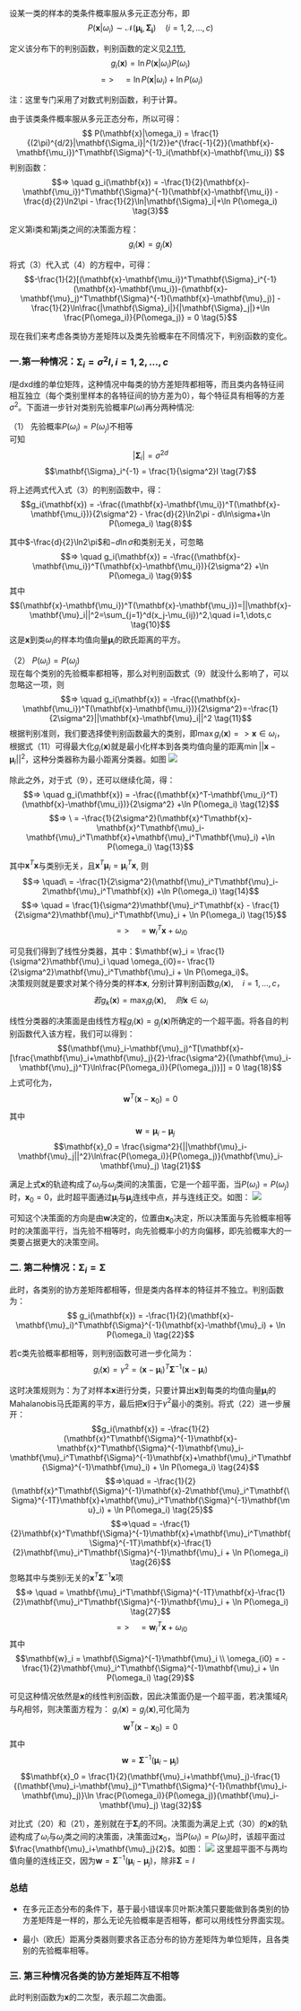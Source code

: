 设某一类的样本的类条件概率服从多元正态分布，即
$$ P(\mathbf{x}|\omega_i) \sim \mathcal{N}(\mathbf{\mu_i}, \mathbf{\Sigma_i}) \quad (i=1,2,\dots,c) \tag{1}$$

定义该分布下的判别函数，判别函数的定义见[2.1节](https://blog.csdn.net/2301_79449205/article/details/134646696),
$$ g_i(\mathbf{x}) = \ln P(\mathbf{x}|\omega_i)P(\omega_i) $$
$$ => \quad = \ln P(\mathbf{x}|\omega_i) + \ln P(\omega_i) \tag{2}$$

注：这里专门采用了对数式判别函数，利于计算。

由于该类条件概率服从多元正态分布，所以可得：
$$ P(\mathbf{x}|\omega_i) = \frac{1}{(2\pi)^{d/2}|\mathbf{\Sigma_i}|^{1/2}}e^{\frac{-1}{2}}(\mathbf{x}-\mathbf{\mu_i})^T\mathbf{\Sigma}^{-1}_i(\mathbf{x}-\mathbf{\mu_i}) $$
判别函数：
$$=> \quad g_i(\mathbf{x}) = -\frac{1}{2}(\mathbf{x}-\mathbf{\mu_i})^T\mathbf{\Sigma}^{-1}(\mathbf{x}-\mathbf{\mu_i}) - \frac{d}{2}\ln2\pi - \frac{1}{2}\ln|\mathbf{\Sigma}_i|+\ln P(\omega_i) \tag{3}$$

定义第i类和第j类之间的决策面方程：
$$ g_i(\mathbf{x}) = g_j(\mathbf{x}) \tag{4}$$

将式（3）代入式（4）的方程中，可得：
$$-\frac{1}{2}[(\mathbf{x}-\mathbf{\mu_i})^T\mathbf{\Sigma}_i^{-1}(\mathbf{x}-\mathbf{\mu_i})-(\mathbf{x}-\mathbf{\mu}_j)^T\mathbf{\Sigma}^{-1}(\mathbf{x}-\mathbf{\mu}_j)] - \frac{1}{2}\ln\frac{|\mathbf{\Sigma}_i|}{|\mathbf{\Sigma}_j|}+\ln \frac{P(\omega_i)}{P(\omega_j)} = 0 \tag{5}$$

现在我们来考虑各类协方差矩阵以及类先验概率在不同情况下，判别函数的变化。  

### 一.第一种情况：$\mathbf{\Sigma}_i=\sigma^2I, i=1,2,\dots,c$

$I$是dxd维的单位矩阵，这种情况中每类的协方差矩阵都相等，而且类内各特征间相互独立（每个类别里样本的各特征间的协方差为0），每个特征具有相等的方差$\sigma^2$。下面进一步针对类别先验概率$P(\omega)$再分两种情况:  

（1） 先验概率$P(\omega_i) = P(\omega_j)$不相等  
可知
$$|\mathbf{\Sigma}_i|=\sigma^{2d} \tag{6}$$
$$\mathbf{\Sigma}_i^{-1} = \frac{1}{\sigma^2}I \tag{7}$$

将上述两式代入式（3）的判别函数中，得：
$$g_i(\mathbf{x}) = -\frac{(\mathbf{x}-\mathbf{\mu_i})^T(\mathbf{x}-\mathbf{\mu_i})}{2\sigma^2} - \frac{d}{2}\ln2\pi - d\ln\sigma+\ln P(\omega_i) \tag{8}$$

其中$-\frac{d}{2}\ln2\pi$和$-d\ln\sigma$和类别无关，可忽略
$$=> \quad g_i(\mathbf{x}) = -\frac{(\mathbf{x}-\mathbf{\mu_i})^T(\mathbf{x}-\mathbf{\mu_i})}{2\sigma^2} +\ln P(\omega_i) \tag{9}$$
其中
$$(\mathbf{x}-\mathbf{\mu_i})^T(\mathbf{x}-\mathbf{\mu_i})=||\mathbf{x}-\mathbf{\mu}_i||^2=\sum_{j=1}^d(x_j-\mu_{ij})^2,\quad i=1,\dots,c \tag{10}$$
这是$\mathbf{x}$到类$\omega_i$的样本均值向量$\mathbf{\mu}_i$的欧氏距离的平方。

（2） $P(\omega_i)=P(\omega_j)$  
现在每个类别的先验概率都相等，那么对判别函数式（9）就没什么影响了，可以忽略这一项，则
$$=> \quad g_i(\mathbf{x}) = -\frac{(\mathbf{x}-\mathbf{\mu_i})^T(\mathbf{x}-\mathbf{\mu_i})}{2\sigma^2}=-\frac{1}{2\sigma^2}||\mathbf{x}-\mathbf{\mu}_i||^2 \tag{11}$$
根据判别准则，我们要选择使判别函数最大的类别，即$\max g_i(\mathbf{x})  => \mathbf{x}\in \omega_i$，根据式（11）可得最大化$g_i(\mathbf{x})$就是最小化样本到各类均值向量的距离$\min ||\mathbf{x}-\mathbf{\mu}_i||^2$，这种分类器称为最小距离分类器。如图
![](../assets/chp2/2.5.1.jpeg)

除此之外，对于式（9），还可以继续化简，得：
$$=> \quad g_i(\mathbf{x}) = -\frac{(\mathbf{x}^T-\mathbf{\mu_i}^T)(\mathbf{x}-\mathbf{\mu_i})}{2\sigma^2} +\ln P(\omega_i) \tag{12}$$
$$=> \ = -\frac{1}{2\sigma^2}(\mathbf{x}^T\mathbf{x}-\mathbf{x}^T\mathbf{\mu}_i-\mathbf{\mu}_i^T\mathbf{x}+\mathbf{\mu}_i^T\mathbf{\mu}_i) +\ln P(\omega_i) \tag{13}$$

其中$\mathbf{x}^T\mathbf{x}$与类别i无关，且$\mathbf{x}^T\mathbf{\mu}_i=\mathbf{\mu}_i^T\mathbf{x}$, 则
$$=> \quad\ = -\frac{1}{2\sigma^2}(\mathbf{\mu}_i^T\mathbf{\mu}_i-2\mathbf{\mu}_i^T\mathbf{x}) +\ln P(\omega_i) \tag{14}$$
$$=> \quad = \frac{1}{\sigma^2}\mathbf{\mu}_i^T\mathbf{x} - \frac{1}{2\sigma^2}\mathbf{\mu}_i^T\mathbf{\mu}_i + \ln P(\omega_i) \tag{15}$$
$$=> \quad = \mathbf{w}_i^T\mathbf{x} + \omega_{i0} \tag{16} $$

可见我们得到了线性分类器，其中：$\mathbf{w}_i = \frac{1}{\sigma^2}\mathbf{\mu}_i \quad \omega_{i0}=- \frac{1}{2\sigma^2}\mathbf{\mu}_i^T\mathbf{\mu}_i + \ln P(\omega_i)$。  
决策规则就是要求对某个待分类的样本$\mathbf{x}$, 分别计算判别函数$g_i(\mathbf{x}), \quad i=1,\dots, c$，
$$若g_k(\mathbf{x}) = \max_i g_i(\mathbf{x}), \quad 则\mathbf{x}\in\omega_i \tag{17}$$

线性分类器的决策面是由线性方程$g_i(\mathbf{x}) = g_j(\mathbf{x})$所确定的一个超平面。将各自的判别函数代入该方程，我们可以得到：
$$(\mathbf{\mu}_i-\mathbf{\mu}_j)^T[\mathbf{x}-[\frac{\mathbf{\mu}_i+\mathbf{\mu}_j}{2}-\frac{\sigma^2}{(\mathbf{\mu}_i-\mathbf{\mu}_j)^T}\ln\frac{P(\omega_i)}{P(\omega_j)}]] = 0 \tag{18}$$
上式可化为，
$$\mathbf{w}^T(\mathbf{x}-\mathbf{x}_0) = 0 \tag{19}$$
其中
$$\quad \mathbf{w} = \mathbf{\mu}_i-\mathbf{\mu}_j \tag{20}$$
$$\mathbf{x}_0 = \frac{\sigma^2}{||\mathbf{\mu}_i-\mathbf{\mu}_j||^2}\ln\frac{P(\omega_i)}{P(\omega_j)}(\mathbf{\mu}_i-\mathbf{\mu}_j) \tag{21}$$

满足上式$\mathbf{x}$的轨迹构成了$\omega_i$与$\omega_j$类间的决策面，它是一个超平面，当$P(\omega_i)=P(\omega_j)$时，$\mathbf{x}_0=0$，此时超平面通过$\mathbf{\mu}_i$与$\mathbf{\mu}_j$连线中点，并与连线正交。如图：
![](../assets/chp2/2.5.2.jpeg)

可知这个决策面的方向是由$\mathbf{w}$决定的，位置由$\mathbf{x}_0$决定，所以决策面与先验概率相等时的决策面平行，当先验不相等时，向先验概率小的方向偏移，即先验概率大的一类要占据更大的决策空间。

### 二. 第二种情况：$\mathbf{\Sigma}_i = \mathbf{\Sigma}$

此时，各类别的协方差矩阵都相等，但是类内各样本的特征并不独立。判别函数为：
$$ g_i(\mathbf{x}) = -\frac{1}{2}(\mathbf{x}-\mathbf{\mu}_i)^T\mathbf{\Sigma}^{-1}(\mathbf{x}-\mathbf{\mu}_i) + \ln P(\omega_i) \tag{22}$$

若c类先验概率都相等，则判别函数可进一步化简为：
$$g_i(\mathbf{x}) = \gamma^2=(\mathbf{x}-\mathbf{\mu}_i)^T\mathbf{\Sigma}^{-1}(\mathbf{x}-\mathbf{\mu}_i) \tag{23}$$

这时决策规则为：为了对样本$\mathbf{x}$进行分类，只要计算出$\mathbf{x}$到每类的均值向量$\mathbf{\mu}_i$的Mahalanobis马氏距离的平方，最后把$\mathbf{x}$归于$\gamma^2$最小的类别。将式（22）进一步展开：
$$g_i(\mathbf{x}) = -\frac{1}{2}(\mathbf{x}^T\mathbf{\Sigma}^{-1}\mathbf{x}-\mathbf{x}^T\mathbf{\Sigma}^{-1}\mathbf{\mu}_i-\mathbf{\mu}_i^T\mathbf{\Sigma}^{-1}\mathbf{x}+\mathbf{\mu}_i^T\mathbf{\Sigma}^{-1}\mathbf{\mu}_i) + \ln P(\omega_i) \tag{24}$$
$$=>\quad = -\frac{1}{2}(\mathbf{x}^T\mathbf{\Sigma}^{-1}\mathbf{x}-2\mathbf{\mu}_i^T\mathbf{\Sigma}^{-1T}\mathbf{x}+\mathbf{\mu}_i^T\mathbf{\Sigma}^{-1}\mathbf{\mu}_i) + \ln P(\omega_i) \tag{25}$$
$$=>\quad = -\frac{1}{2}\mathbf{x}^T\mathbf{\Sigma}^{-1}\mathbf{x}+\mathbf{\mu}_i^T\mathbf{\Sigma}^{-1T}\mathbf{x}-\frac{1}{2}\mathbf{\mu}_i^T\mathbf{\Sigma}^{-1}\mathbf{\mu}_i + \ln P(\omega_i) \tag{26}$$
忽略其中与类别i无关的$\mathbf{x}^T\mathbf{\Sigma}^{-1}\mathbf{x}$项
$$=> \quad = \mathbf{\mu}_i^T\mathbf{\Sigma}^{-1T}\mathbf{x}-\frac{1}{2}\mathbf{\mu}_i^T\mathbf{\Sigma}^{-1}\mathbf{\mu}_i + \ln P(\omega_i) \tag{27}$$
$$=> \quad =\mathbf{w}_i^T\mathbf{x}+\omega_{i0} \tag{28}$$
其中
$$\mathbf{w}_i = \mathbf{\Sigma}^{-1}\mathbf{\mu}_i \\
\omega_{i0} = -\frac{1}{2}\mathbf{\mu}_i^T\mathbf{\Sigma}^{-1}\mathbf{\mu}_i + \ln P(\omega_i) \tag{29}$$

可见这种情况依然是$\mathbf{x}$的线性判别函数，因此决策面仍是一个超平面，若决策域$R_i$与$R_j$相邻，则决策面方程为：
$g_i(\mathbf{x})=g_j(\mathbf{x})$,可化简为
$$\mathbf{w}^T(\mathbf{x}-\mathbf{x}_0)=0\tag{30}$$ 
 其中
$$\mathbf{w}=\mathbf{\Sigma}^{-1}(\mathbf{\mu}_i-\mathbf{\mu}_j) \tag{31}$$
$$\mathbf{x}_0 = \frac{1}{2}(\mathbf{\mu}_i+\mathbf{\mu}_j)-\frac{1}{(\mathbf{\mu}_i-\mathbf{\mu}_j)^T\mathbf{\Sigma}^{-1}(\mathbf{\mu}_i-\mathbf{\mu}_j)}\ln \frac{P(\omega_i)}{P(\omega_j)}(\mathbf{\mu}_i-\mathbf{\mu}_j) \tag{32}$$

对比式（20）和（21），差别就在于$\mathbf{\Sigma}_i$的不同。决策面为满足上式（30）的$\mathbf{x}$的轨迹构成了$\omega_i$与$\omega_j$类之间的决策面，决策面过$\mathbf{x}_0$，当$P(\omega_i)=P(\omega_j)$时，该超平面过$\frac{\mathbf{\mu}_i+\mathbf{\mu}_j}{2}$。如图：
![](../assets/chp2/2.5.3.jpeg)
这里超平面不与两均值向量的连线正交，因为$\mathbf{w}=\mathbf{\Sigma}^{-1}(\mathbf{\mu}_i-\mathbf{\mu}_j)$，除非$\mathbf{\Sigma}=I$

### 总结
* 在多元正态分布的条件下，基于最小错误率贝叶斯决策只要能做到各类别的协方差矩阵是一样的，那么无论先验概率是否相等，都可以用线性分界面实现。 

* 最小（欧氏）距离分类器则要求各正态分布的协方差矩阵为单位矩阵，且各类别的先验概率相等。


### 三. 第三种情况各类的协方差矩阵互不相等

此时判别函数为$\mathbf{x}$的二次型，表示超二次曲面。
